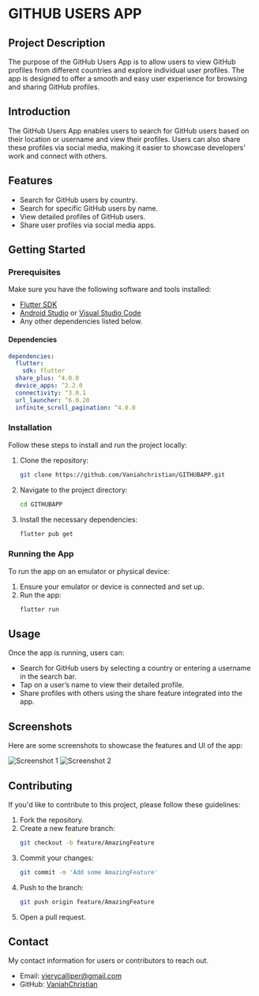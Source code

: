 

# GITHUB USERS APP

## Project Description

The purpose of the GitHub Users App is to allow users to view GitHub profiles from different countries and explore individual user profiles. The app is designed to offer a smooth and easy user experience for browsing and sharing GitHub profiles.

## Introduction

The GitHub Users App enables users to search for GitHub users based on their location or username and view their profiles. Users can also share these profiles via social media, making it easier to showcase developers' work and connect with others.

## Features

- Search for GitHub users by country.
- Search for specific GitHub users by name.
- View detailed profiles of GitHub users.
- Share user profiles via social media apps.

## Getting Started

### Prerequisites

Make sure you have the following software and tools installed:

- [Flutter SDK](https://flutter.dev/docs/get-started/install)
- [Android Studio](https://developer.android.com/studio) or [Visual Studio Code](https://code.visualstudio.com/)
- Any other dependencies listed below.

#### Dependencies

```yaml
dependencies:
  flutter:
    sdk: flutter
  share_plus: ^4.0.0
  device_apps: ^2.2.0
  connectivity: ^3.0.1
  url_launcher: ^6.0.20
  infinite_scroll_pagination: ^4.0.0
```

### Installation

Follow these steps to install and run the project locally:

1. Clone the repository:
   ```sh
   git clone https://github.com/Vaniahchristian/GITHUBAPP.git
   ```
2. Navigate to the project directory:
   ```sh
   cd GITHUBAPP
   ```
3. Install the necessary dependencies:
   ```sh
   flutter pub get
   ```

### Running the App

To run the app on an emulator or physical device:

1. Ensure your emulator or device is connected and set up.
2. Run the app:
   ```sh
   flutter run
   ```

## Usage

Once the app is running, users can:

- Search for GitHub users by selecting a country or entering a username in the search bar.
- Tap on a user’s name to view their detailed profile.
- Share profiles with others using the share feature integrated into the app.

## Screenshots

Here are some screenshots to showcase the features and UI of the app:

![Screenshot 1](assets/first.png)
![Screenshot 2](assets/second.png)

## Contributing

If you'd like to contribute to this project, please follow these guidelines:

1. Fork the repository.
2. Create a new feature branch:
   ```sh
   git checkout -b feature/AmazingFeature
   ```
3. Commit your changes:
   ```sh
   git commit -m 'Add some AmazingFeature'
   ```
4. Push to the branch:
   ```sh
   git push origin feature/AmazingFeature
   ```
5. Open a pull request.


## Contact

My contact information for users or contributors to reach out.

- Email: vierycalliper@gmail.com
- GitHub: [VaniahChristian](https://github.com/Vaniahchristian)
